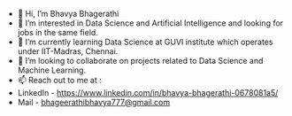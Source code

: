 - 👋 Hi, I’m Bhavya Bhagerathi
- 👀 I’m interested in Data Science and Artificial Intelligence and looking for jobs in the same field.
- 🌱 I’m currently learning Data Science at GUVI institute which operates under IIT-Madras, Chennai.
- 💞️ I’m looking to collaborate on projects related to Data Science and Machine Learning. 
- 📫 Reach out to me at :
- LinkedIn - https://www.linkedin.com/in/bhavya-bhagerathi-0678081a5/
- Mail - bhageerathibhavya777@gmail.com
                               

<!---
bhavyabhagerathi/bhavyabhagerathi is a ✨ special ✨ repository because its `README.md` (this file) appears on your GitHub profile.
You can click the Preview link to take a look at your changes.
--->
